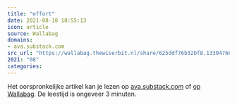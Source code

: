 ```yaml
---
title: "effort"
date: 2021-08-18 18:55:13
icon: article
source: Wallabag
domains:
- ava.substack.com
src_url: "https://wallabag.thewiserbit.nl/share/625ddf76b32bf8.13304766"
2021: "08"
categories:
---
```

Het oorspronkelijke artikel kan je lezen op [ava.substack.com](https://ava.substack.com/p/effort) of [op Wallabag](https://wallabag.thewiserbit.nl/share/625ddf76b32bf8.13304766). De leestijd is ongeveer 3 minuten.